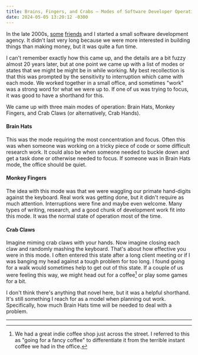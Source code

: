```yaml
---
title: Brains, Fingers, and Crabs — Modes of Software Developer Operation
date: 2024-05-05 13:20:12 -0300
---
```


In the late 2000s, [some](http://www.jesserusak.com/) [friends](https://shamuspeveril.com) and I started a small software development agency. It didn't last very long because we were more interested in building things than making money, but it was quite a fun time.

I can't remember exactly how this came up, and the details are a bit fuzzy almost 20 years later, but at one point we came up with a list of modes or states that we might be might be in while working. My best recollection is that this was prompted by the sensitivity to interruption which came with each mode. We worked together in a small office, and sometimes "work" was a strong word for what we were up to. If one of us was trying to focus, it was good to have a shorthand for this.

We came up with three main modes of operation: Brain Hats, Monkey Fingers, and Crab Claws (or alternatively, Crab Hands).

#### Brain Hats

This was the mode requiring the most concentration and focus. Often this was when someone was working on a tricky piece of code or some difficult research work. It could also be when someone needed to buckle down and get a task done or otherwise needed to focus. If someone was in Brain Hats mode, the office should be quiet.

#### Monkey Fingers

The idea with this mode was that we were waggling our primate hand-digits against the keyboard. Real work was getting done, but it didn't require as much attention. Interruptions were fine and maybe even welcome. Many types of writing, research, and a good chunk of development work fit into this mode. It was the normal state of operation most of the time.

#### Crab Claws

Imagine miming crab claws with your hands. Now imagine closing each claw and randomly mashing the keyboard. That's about how effective you were in this mode. I often entered this state after a long client meeting or if I was banging my head against a tough problem for too long. I found going for a walk would sometimes help to get out of this state. If a couple of us were feeling this way, we might head out for a coffee[^1] or play some games for a bit.

I don't think there's anything that novel here, but it was a helpful shorthand. It's still something I reach for as a model when planning out work. Specifically, how much Brain Hats time will be needed to deal with a problem.

---

[^1]: We had a great indie coffee shop just across the street. I referred to this as "going for a fancy coffee" to differentiate it from the terrible instant coffee we had in the office.

